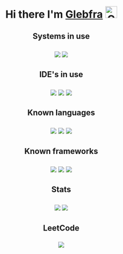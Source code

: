 <div align="center">
<h1 align='center'>
<a> Hi there I'm </a>
<a href="https://github.com/Glebfra">Glebfra</a>
<img src="https://github.com/blackcater/blackcater/raw/main/images/Hi.gif" height="32" alt="Click me">
</h1>
    
<h2>
    Systems in use
    <br><br>
    <img src="https://img.shields.io/badge/Ubuntu-E95420?style=for-the-badge&logo=ubuntu&logoColor=white">
    <img src="https://img.shields.io/badge/Windows%2011-%230079d5.svg?style=for-the-badge&logo=Windows%2011&logoColor=white">
</h2>

<h2>
    IDE's in use
    <br><br>
    <img src="https://img.shields.io/badge/phpstorm-143?style=for-the-badge&logo=phpstorm&logoColor=black&color=black&labelColor=darkorchid">
    <img src="https://img.shields.io/badge/pycharm-143?style=for-the-badge&logo=pycharm&logoColor=black&color=black&labelColor=green">
    <img src="https://img.shields.io/badge/Visual%20Studio-5C2D91.svg?style=for-the-badge&logo=visual-studio&logoColor=white">
</h2>

<h2>
    Known languages
    <br><br>
    <img src="https://img.shields.io/badge/python-3670A0?style=for-the-badge&logo=python&logoColor=ffdd54">
    <img src="https://img.shields.io/badge/php-%23777BB4.svg?style=for-the-badge&logo=php&logoColor=white">
    <img src="https://img.shields.io/badge/mysql-%2300f.svg?style=for-the-badge&logo=mysql&logoColor=white">
</h2>

<h2>
    Known frameworks
    <br><br>
    <img src="https://img.shields.io/badge/django-%23092E20.svg?style=for-the-badge&logo=django&logoColor=white">
    <img src="https://img.shields.io/badge/symfony-%23000000.svg?style=for-the-badge&logo=symfony&logoColor=white">
    <img src="https://img.shields.io/badge/jinja-black.svg?style=for-the-badge&logo=jinja&logoColor=white">
</h2>

<h2>
    Stats
    <br><br>
    <img src="https://github-readme-stats.vercel.app/api?username=Glebfra&theme=dracula">
    <img src="https://github-readme-stats.vercel.app/api/top-langs/?username=Glebfra&layout=compact&theme=dracula">
</h2>

<h2>
    LeetCode
    <br><br>
    <img src="https://leetcode-stats-six.vercel.app/api?username=Glebfra&theme=dark">
</h2>
</div>
